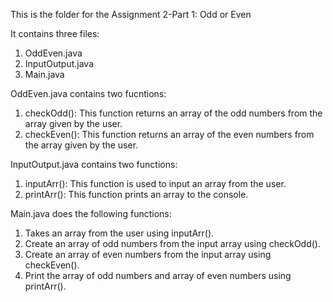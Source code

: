 This is the folder for the Assignment 2-Part 1: Odd or Even

It contains three files:
1. OddEven.java
2. InputOutput.java
3. Main.java

OddEven.java contains two fucntions:
1. checkOdd(): This function returns an array of the odd numbers from the array given by the user.
2. checkEven(): This function returns an array of the even numbers from the array given by the user.

InputOutput.java contains two functions:
1. inputArr(): This function is used to input an array from the user.
2. printArr(): This function prints an array to the console.

Main.java does the following functions:
1. Takes an array from the user using inputArr().
2. Create an array of odd numbers from the input array using checkOdd().
3. Create an array of even numbers from the input array using checkEven().
4. Print the array of odd numbers and array of even numbers using printArr().
